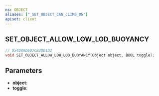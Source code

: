 ```yaml
---
ns: OBJECT
aliases: ["_SET_OBJECT_CAN_CLIMB_ON"]
apiset: client
---
```

## SET_OBJECT_ALLOW_LOW_LOD_BUOYANCY

```c
// 0x4D89D607CB3DD1D2
void SET_OBJECT_ALLOW_LOW_LOD_BUOYANCY(Object object, BOOL toggle);
```


## Parameters
* **object**:
* **toggle**: